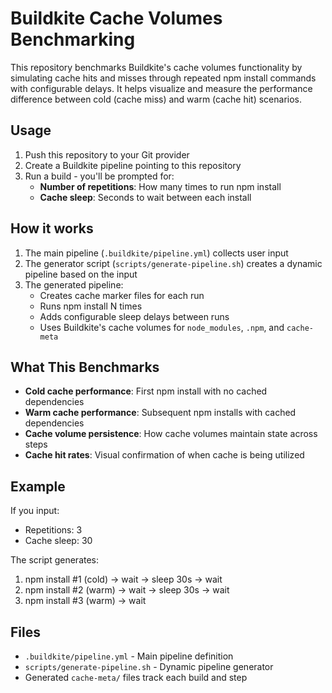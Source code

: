 # Buildkite Cache Volumes Benchmarking

This repository benchmarks Buildkite's cache volumes functionality by simulating cache hits and misses through repeated npm install commands with configurable delays. It helps visualize and measure the performance difference between cold (cache miss) and warm (cache hit) scenarios.

## Usage

1. Push this repository to your Git provider
2. Create a Buildkite pipeline pointing to this repository
3. Run a build - you'll be prompted for:
   - **Number of repetitions**: How many times to run npm install
   - **Cache sleep**: Seconds to wait between each install

## How it works

1. The main pipeline (`.buildkite/pipeline.yml`) collects user input
2. The generator script (`scripts/generate-pipeline.sh`) creates a dynamic pipeline based on the input
3. The generated pipeline:
   - Creates cache marker files for each run
   - Runs npm install N times
   - Adds configurable sleep delays between runs
   - Uses Buildkite's cache volumes for `node_modules`, `.npm`, and `cache-meta`

## What This Benchmarks

- **Cold cache performance**: First npm install with no cached dependencies
- **Warm cache performance**: Subsequent npm installs with cached dependencies  
- **Cache volume persistence**: How cache volumes maintain state across steps
- **Cache hit rates**: Visual confirmation of when cache is being utilized

## Example

If you input:
- Repetitions: 3
- Cache sleep: 30

The script generates:
1. npm install #1 (cold) → wait → sleep 30s → wait
2. npm install #2 (warm) → wait → sleep 30s → wait  
3. npm install #3 (warm) → wait

## Files

- `.buildkite/pipeline.yml` - Main pipeline definition
- `scripts/generate-pipeline.sh` - Dynamic pipeline generator
- Generated `cache-meta/` files track each build and step
